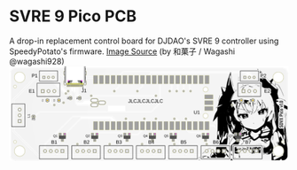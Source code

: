 # SVRE 9 Pico PCB
 A drop-in replacement control board for DJDAO's SVRE 9 controller using SpeedyPotato's firmware. [Image Source]([https://pages.github.com/](https://twitter.com/wagashi928/status/1639880319057952768)) (by 和菓子 / Wagashi
@wagashi928)
 ![Screenshot](img/pcbImageS.png)
